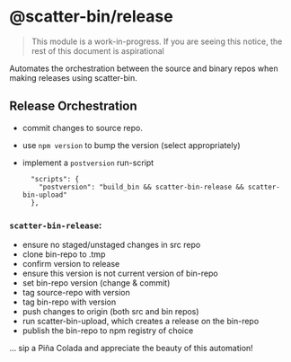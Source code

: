 # @scatter-bin/release

>
> This module is a work-in-progress. 
> If you are seeing this notice, the rest of this document is aspirational 
>

Automates the orchestration between the source and binary repos when making 
releases using scatter-bin.

## Release Orchestration

- commit changes to source repo.
- use `npm version` to bump the version (select appropriately)
- implement a `postversion` run-script
  
    ```
      "scripts": {
        "postversion": "build_bin && scatter-bin-release && scatter-bin-upload"  
      },
    ```

### `scatter-bin-release`:
  - ensure no staged/unstaged changes in src repo
  - clone bin-repo to .tmp
  - confirm version to release
  - ensure this version is not current version of bin-repo
  - set bin-repo version (change & commit)
  - tag source-repo with version
  - tag bin-repo with version
  - push changes to origin (both src and bin repos)
  - run scatter-bin-upload, which creates a release on the bin-repo
  - publish the bin-repo to npm registry of choice
  
... sip a Piña Colada and appreciate the beauty of this automation!
